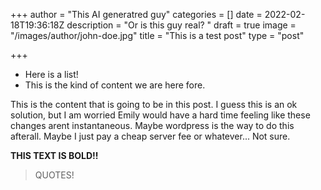 +++
author = "This AI generatred guy"
categories = []
date = 2022-02-18T19:36:18Z
description = "Or is this guy real? "
draft = true
image = "/images/author/john-doe.jpg"
title = "This is a test post"
type = "post"

+++
* Here is a list!
* This is the kind of content we are here fore. 

This is the content that is going to be in this post. I guess this is an ok solution, but I am worried Emily would have a hard time feeling like these changes arent instantaneous. Maybe wordpress is the way to do this afterall. Maybe I just pay a cheap server fee or whatever... Not sure. 

**THIS TEXT IS BOLD!!**

> QUOTES!
